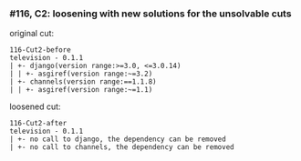 ### #116, C2: loosening with new solutions for the unsolvable cuts
original cut:

```
116-Cut2-before
television - 0.1.1
| +- django(version range:>=3.0, <=3.0.14)
| | +- asgiref(version range:~=3.2)
| +- channels(version range:==1.1.8)
| | +- asgiref(version range:~=1.1)
```




loosened cut:
```
116-Cut2-after
television - 0.1.1
| +- no call to django, the dependency can be removed
| +- no call to channels, the dependency can be removed
```


